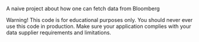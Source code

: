A naive project about how one can fetch data from Bloomberg

Warning! 
This code is for educational purposes only.
You should never ever use this code in production. 
Make sure your application complies with your data supplier requirements and limitations.